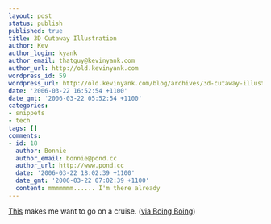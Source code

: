 ```yaml
---
layout: post
status: publish
published: true
title: 3D Cutaway Illustration
author: Kev
author_login: kyank
author_email: thatguy@kevinyank.com
author_url: http://old.kevinyank.com
wordpress_id: 59
wordpress_url: http://old.kevinyank.com/blog/archives/3d-cutaway-illustration/
date: '2006-03-22 16:52:54 +1100'
date_gmt: '2006-03-22 05:52:54 +1100'
categories:
- snippets
- tech
tags: []
comments:
- id: 18
  author: Bonnie
  author_email: bonnie@pond.cc
  author_url: http://www.pond.cc
  date: '2006-03-22 18:02:39 +1100'
  date_gmt: '2006-03-22 07:02:39 +1100'
  content: mmmmmmm...... I'm there already
---
```

<p><a href="http://www.khulsey.com/demo_1howto.html">This</a> makes me want to go on a cruise. (<a href="http://www.boingboing.net/2006/03/21/howto_technically_il.html">via Boing Boing</a>)</p>
